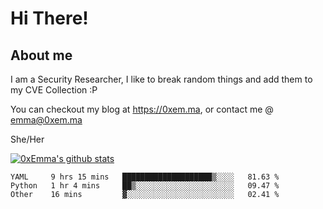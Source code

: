 # Hi There!

## About me
I am a Security Researcher, I like to break random things and add them to my CVE Collection :P 

You can checkout my blog at https://0xem.ma, or contact me @ [emma@0xem.ma](mailto:emma@0xem.ma)

She/Her

[![0xEmma's github stats](https://github-readme-stats.vercel.app/api?username=0xEmma&count_private=true&show_icons=true&theme=dark)](https://github.com/0xEmma)
<!--START_SECTION:waka-->

```text
YAML     9 hrs 15 mins   ████████████████████▒░░░░   81.63 %
Python   1 hr 4 mins     ██▒░░░░░░░░░░░░░░░░░░░░░░   09.47 %
Other    16 mins         ▓░░░░░░░░░░░░░░░░░░░░░░░░   02.41 %
```

<!--END_SECTION:waka-->

